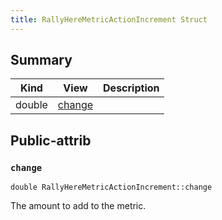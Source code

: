 ```yaml
---
title: RallyHereMetricActionIncrement Struct
---
```



## Summary
| Kind | View | Description |
|------|------|-------------|
|double|[change](/game-host-adapter/structrallyheremetricactionincrementxml/#structRallyHereMetricActionIncrement_1a31c310cfcb22787fb8bf07cf4a2ddae7)||
## Public-attrib



### `change` <a id="structRallyHereMetricActionIncrement_1a31c310cfcb22787fb8bf07cf4a2ddae7"></a>

`double RallyHereMetricActionIncrement::change`



The amount to add to the metric. 




